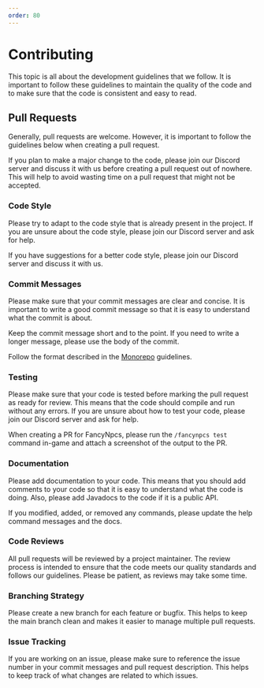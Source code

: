 ```yaml
---
order: 80
---
```

# Contributing

This topic is all about the development guidelines that we follow. It is important to follow these guidelines to maintain the quality of the code and to make sure that the code is consistent and easy to read.

## Pull Requests

Generally, pull requests are welcome. However, it is important to follow the guidelines below when creating a pull request.

If you plan to make a major change to the code, please join our Discord server and discuss it with us before creating a pull request out of nowhere. This will help to avoid wasting time on a pull request that might not be accepted.

### Code Style

Please try to adapt to the code style that is already present in the project. If you are unsure about the code style, please join our Discord server and ask for help.

If you have suggestions for a better code style, please join our Discord server and discuss it with us.

### Commit Messages

Please make sure that your commit messages are clear and concise. It is important to write a good commit message so that it is easy to understand what the commit is about.

Keep the commit message short and to the point. If you need to write a longer message, please use the body of the commit.

Follow the format described in the [Monorepo](monorepo.md) guidelines.

### Testing

Please make sure that your code is tested before marking the pull request as ready for review. This means that the code should compile and run without any errors. If you are unsure about how to test your code, please join our Discord server and ask for help.

When creating a PR for FancyNpcs, please run the `/fancynpcs test` command in-game and attach a screenshot of the output to the PR.

### Documentation

Please add documentation to your code. This means that you should add comments to your code so that it is easy to understand what the code is doing. Also, please add Javadocs to the code if it is a public API.

If you modified, added, or removed any commands, please update the help command messages and the docs.

### Code Reviews

All pull requests will be reviewed by a project maintainer. The review process is intended to ensure that the code meets our quality standards and follows our guidelines. Please be patient, as reviews may take some time.

### Branching Strategy

Please create a new branch for each feature or bugfix. This helps to keep the main branch clean and makes it easier to manage multiple pull requests.

### Issue Tracking

If you are working on an issue, please make sure to reference the issue number in your commit messages and pull request description. This helps to keep track of what changes are related to which issues.
